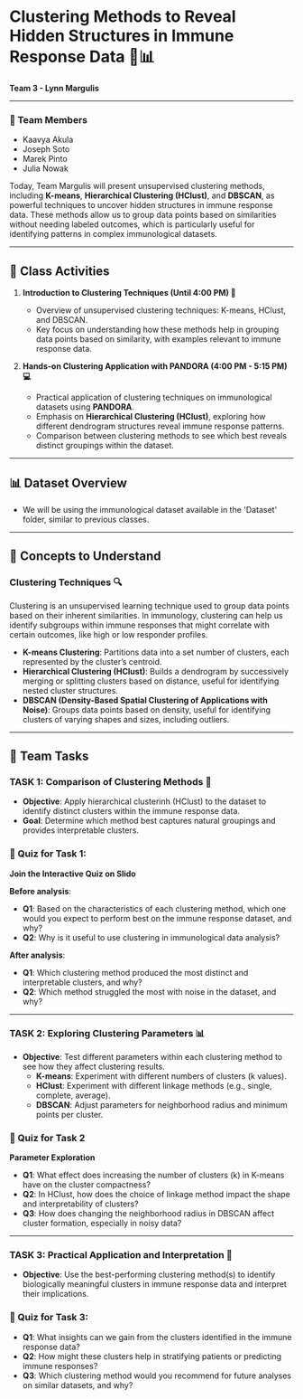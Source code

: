 # Clustering Methods to Reveal Hidden Structures in Immune Response Data 🧩📊
**Team 3 - Lynn Margulis**

---

### 👥 Team Members
- Kaavya Akula
- Joseph Soto
- Marek Pinto
- Julia Nowak

Today, Team Margulis will present unsupervised clustering methods, including **K-means**, **Hierarchical Clustering (HClust)**, and **DBSCAN**, as powerful techniques to uncover hidden structures in immune response data. These methods allow us to group data points based on similarities without needing labeled outcomes, which is particularly useful for identifying patterns in complex immunological datasets.

---

## 🌟 Class Activities

1. **Introduction to Clustering Techniques (Until 4:00 PM) 🧠**
   - Overview of unsupervised clustering techniques: K-means, HClust, and DBSCAN.
   - Key focus on understanding how these methods help in grouping data points based on similarity, with examples relevant to immune response data.

2. **Hands-on Clustering Application with PANDORA (4:00 PM - 5:15 PM) 💻**
   - Practical application of clustering techniques on immunological datasets using **PANDORA**.
   - Emphasis on **Hierarchical Clustering (HClust)**, exploring how different dendrogram structures reveal immune response patterns.
   - Comparison between clustering methods to see which best reveals distinct groupings within the dataset.

---

## 📊 Dataset Overview
- We will be using the immunological dataset available in the 'Dataset' folder, similar to previous classes.

---

## 🧩 Concepts to Understand

### Clustering Techniques 🔍
Clustering is an unsupervised learning technique used to group data points based on their inherent similarities. In immunology, clustering can help us identify subgroups within immune responses that might correlate with certain outcomes, like high or low responder profiles.

- **K-means Clustering**: Partitions data into a set number of clusters, each represented by the cluster’s centroid.
- **Hierarchical Clustering (HClust)**: Builds a dendrogram by successively merging or splitting clusters based on distance, useful for identifying nested cluster structures.
- **DBSCAN (Density-Based Spatial Clustering of Applications with Noise)**: Groups data points based on density, useful for identifying clusters of varying shapes and sizes, including outliers.

---

## 🎯 Team Tasks

### TASK 1: Comparison of Clustering Methods 🔄
- **Objective**: Apply hierarchical clusterinh (HClust) to the dataset to identify distinct clusters within the immune response data.
- **Goal**: Determine which method best captures natural groupings and provides interpretable clusters.

### 📝 Quiz for Task 1:
**Join the Interactive Quiz on Slido**

**Before analysis**:
- **Q1**: Based on the characteristics of each clustering method, which one would you expect to perform best on the immune response dataset, and why?
- **Q2**: Why is it useful to use clustering in immunological data analysis?

**After analysis**:
- **Q1**: Which clustering method produced the most distinct and interpretable clusters, and why?
- **Q2**: Which method struggled the most with noise in the dataset, and why?

---

### TASK 2: Exploring Clustering Parameters 📊
- **Objective**: Test different parameters within each clustering method to see how they affect clustering results.
  - **K-means**: Experiment with different numbers of clusters (k values).
  - **HClust**: Experiment with different linkage methods (e.g., single, complete, average).
  - **DBSCAN**: Adjust parameters for neighborhood radius and minimum points per cluster.

### 📝 Quiz for Task 2
**Parameter Exploration**
- **Q1**: What effect does increasing the number of clusters (k) in K-means have on the cluster compactness?
- **Q2**: In HClust, how does the choice of linkage method impact the shape and interpretability of clusters?
- **Q3**: How does changing the neighborhood radius in DBSCAN affect cluster formation, especially in noisy data?

---

### TASK 3: Practical Application and Interpretation 🧪
- **Objective**: Use the best-performing clustering method(s) to identify biologically meaningful clusters in immune response data and interpret their implications.

### 📝 Quiz for Task 3:

- **Q1**: What insights can we gain from the clusters identified in the immune response data?
- **Q2**: How might these clusters help in stratifying patients or predicting immune responses?
- **Q3**: Which clustering method would you recommend for future analyses on similar datasets, and why?